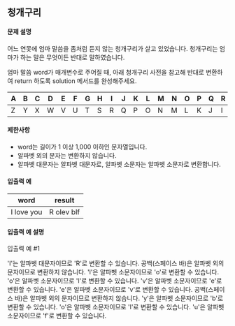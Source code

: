 ## 청개구리

#### 문제 설명

어느 연못에 엄마 말씀을 좀처럼 듣지 않는 청개구리가 살고 있었습니다. 청개구리는 엄마가 하는 말은 무엇이든 반대로 말하였습니다.

엄마 말씀 word가 매개변수로 주어질 때, 아래 청개구리 사전을 참고해 반대로 변환하여 return 하도록 solution 메서드를 완성해주세요.

| A    | B    | C    | D    | E    | F    | G    | H    | I    | J    | K    | L    | M    | N    | O    | P    | Q    | R    | S    | T    | U    | V    | W    | X    | Y    | Z    |
| ---- | ---- | ---- | ---- | ---- | ---- | ---- | ---- | ---- | ---- | ---- | ---- | ---- | ---- | ---- | ---- | ---- | ---- | ---- | ---- | ---- | ---- | ---- | ---- | ---- | ---- |
| Z    | Y    | X    | W    | V    | U    | T    | S    | R    | Q    | P    | O    | N    | M    | L    | K    | J    | I    | H    | G    | F    | E    | D    | C    | B    | A    |



#### 제한사항

- word는 길이가 1 이상 1,000 이하인 문자열입니다.
- 알파벳 외의 문자는 변환하지 않습니다.
- 알파벳 대문자는 알파벳 대문자로, 알파벳 소문자는 알파벳 소문자로 변환합니다.

#### 입출력 예

| word       | result     |
| ---------- | ---------- |
| I love you | R olev blf |

#### 입출력 예 설명

입출력 예 #1

'I'는 알파벳 대문자이므로 'R'로 변환할 수 있습니다.
공백(스페이스 바)은 알파벳 외의 문자이므로 변환하지 않습니다.
'l'은 알파벳 소문자이므로 'o'로 변환할 수 있습니다.
'o'은 알파벳 소문자이므로 'l'로 변환할 수 있습니다.
'v'은 알파벳 소문자이므로 'e'로 변환할 수 있습니다.
'e'은 알파벳 소문자이므로 'v'로 변환할 수 있습니다.
공백(스페이스 바)은 알파벳 외의 문자이므로 변환하지 않습니다.
'y'은 알파벳 소문자이므로 'b'로 변환할 수 있습니다.
'o'은 알파벳 소문자이므로 'l'로 변환할 수 있습니다.
'u'은 알파벳 소문자이므로 'f'로 변환할 수 있습니다.